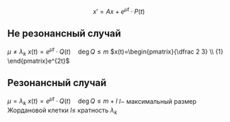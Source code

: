 $$x'=Ax+e^{\mu t}\cdot P(t)$$
## Не резонансный случай
$\mu \neq \lambda_k$
$x(t)=e^{\mu t} \cdot Q(t)\quad \deg Q\le m$
$x(t)=\begin{pmatrix}{\dfrac 2 3} \\ {1} \end{pmatrix}e^{2t}$
## Резонансный случай
$\mu = \lambda_k$
$x(t)=e^{\mu t}\cdot Q(t) \quad \deg Q\le m+l$
$l-$ максимальный размер Жордановой клетки
$l\le$ кратность $\lambda_k$


